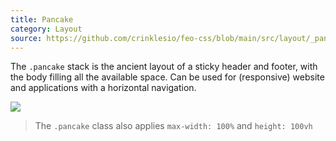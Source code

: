 ```yaml
---
title: Pancake
category: Layout
source: https://github.com/crinklesio/feo-css/blob/main/src/layout/_pancake.scss
---
```


The `.pancake` stack is the ancient layout of a sticky header and footer, with the body filling all the available space. Can be used for (responsive) website and applications with a horizontal navigation. 

![](/img/pancake.png)

> The `.pancake` class also applies `max-width: 100%` and `height: 100vh`
